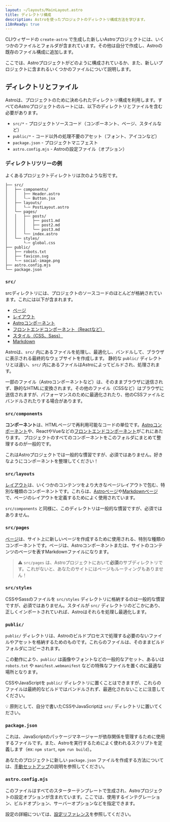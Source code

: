```yaml
---
layout: ~/layouts/MainLayout.astro
title: ディレクトリ構成
description: Astroを使ったプロジェクトのディレクトリ構成方法を学びます。
i18nReady: true
---
```


CLIウィザードの `create-astro` で生成した新しいAstroプロジェクトには、いくつかのファイルとフォルダが含まれています。その他は自分で作成し、Astroの既存のファイル構成に追加します。

ここでは、Astroプロジェクトがどのように構成されているか、また、新しいプロジェクトに含まれるいくつかのファイルについて説明します。


## ディレクトリとファイル

Astroは、プロジェクトのために決められたディレクトリ構成を利用します。すべてのAstroプロジェクトのルートには、以下のディレクトリとファイルを含む必要があります。

- `src/*` - プロジェクトソースコード（コンポーネント、ページ、スタイルなど）
- `public/*` - コード以外の処理不要のアセット（フォント、アイコンなど）
- `package.json` - プロジェクトマニフェスト
- `astro.config.mjs` - Astroの設定ファイル（オプション）

### ディレクトリツリーの例

よくあるプロジェクトディレクトリは次のような形です。

```
├── src/
│   ├── components/
│   │   ├── Header.astro
│   │   └-─ Button.jsx
│   ├── layouts/
│   │   └-─ PostLayout.astro
│   └── pages/
│   │   ├── posts/
│   │   │   ├── post1.md
│   │   │   ├── post2.md
│   │   │   └── post3.md
│   │   └── index.astro
│   └── styles/
│       └-─ global.css
├── public/
│   ├── robots.txt
│   ├── favicon.svg
│   └-─ social-image.png
├── astro.config.mjs
└── package.json

```

### `src/`

srcディレクトリには、プロジェクトのソースコードのほとんどが格納されています。これには以下が含まれます。

- [ページ](/ja/core-concepts/astro-pages/)
- [レイアウト](/ja/core-concepts/layouts/)
- [Astroコンポーネント](/ja/core-concepts/astro-components/)
- [フロントエンドコンポーネント（Reactなど）](/ja/core-concepts/framework-components/)
- [スタイル（CSS、Sass）](/ja/guides/styling/)
- [Markdown](/ja/guides/markdown-content/)

Astroは、`src/` 内にあるファイルを処理し、最適化し、バンドルして、ブラウザに表示される最終的なウェブサイトを作成します。 静的な `public/` ディレクトリとは違い、`src/` 内にあるファイルはAstroによってビルドされ、処理されます。

一部のファイル（Astroコンポーネントなど）は、そのままブラウザに送信されず、静的なHTMLに変換されます。その他のファイル（CSSなど）はブラウザに送信されますが、パフォーマンスのために最適化されたり、他のCSSファイルとバンドルされたりする場合があります。

### `src/components`

**コンポーネント**は、HTMLページで再利用可能なコードの単位です。[Astroコンポーネント](/ja/core-concepts/astro-components/)や、ReactやVueなどの[フロントエンドコンポーネント](/ja/core-concepts/framework-components/)がこれにあたります。 プロジェクトのすべてのコンポーネントをこのフォルダにまとめて整理するのが一般的です。

これはAstroプロジェクトでは一般的な慣習ですが、必須ではありません。好きなようにコンポーネントを整理してください！

### `src/layouts`

[レイアウト](/ja/core-concepts/layouts/)は、いくつかのコンテンツをより大きなページレイアウトで包む、特別な種類のコンポーネントです。これらは、[Astroページ](/ja/core-concepts/astro-pages/)や[Markdownページ](/ja/guides/markdown-content/)で、ページのレイアウトを定義するためによく使用されています。

`src/components` と同様に、このディレクトリは一般的な慣習ですが、必須ではありません。

### `src/pages`

[ページ](/ja/core-concepts/astro-pages/)は、サイト上に新しいページを作成するために使用される、特別な種類のコンポーネントです。ページは、Astroコンポーネントまたは、サイトのコンテンツのページを表すMarkdownファイルになります。

> ⚠️ `src/pages` は、Astroプロジェクトにおいて**必須**のサブディレクトリです。これがないと、あなたのサイトにはページもルーティングもありません！

### `src/styles`

CSSやSassのファイルを `src/styles` ディレクトリに格納するのは一般的な慣習ですが、必須ではありません。スタイルが `src/` ディレクトリのどこかにあり、正しくインポートされていれば、Astroはそれらを処理し最適化します。

### `public/`

`public/` ディレクトリは、Astroのビルドプロセスで処理する必要のないファイルやアセットを格納するためのものです。これらのファイルは、そのままビルドフォルダにコピーされます。

この動作により、`public/` は画像やフォントなどの一般的なアセット、あるいは `robots.txt` や `manifest.webmanifest` などの特殊なファイルを置くのに最適な場所となります。

CSSやJavaScriptを `public/` ディレクトリに置くことはできますが、これらのファイルは最終的なビルドではバンドルされず、最適化されないことに注意してください。

 💡 原則として、自分で書いたCSSやJavaScriptは `src/` ディレクトリに置いてください。

### `package.json`

これは、JavaScriptのパッケージマネージャーが依存関係を管理するために使用するファイルです。また、Astroを実行するためによく使われるスクリプトを定義します（ex: `npm start`, `npm run build`）。

あなたのプロジェクトに新しい `package.json` ファイルを作成する方法については、[手動セットアップ](/ja/install/manual/)の説明を参照してください。

### `astro.config.mjs`

このファイルはすべてのスターターテンプレートで生成され、Astroプロジェクトの設定オプションが含まれています。ここでは、使用するインテグレーション、ビルドオプション、サーバーオプションなどを指定できます。

設定の詳細については、[設定リファレンス](/ja/reference/configuration-reference/#article)を参照してください。
